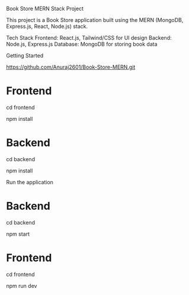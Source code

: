 Book Store MERN Stack Project

This project is a Book Store application built using the MERN (MongoDB, Express.js, React, Node.js) stack.

Tech Stack
Frontend: React.js, Tailwind/CSS for UI design
Backend: Node.js, Express.js
Database: MongoDB for storing book data

Getting Started

https://github.com/Anuraj2601/Book-Store-MERN.git

# Frontend
cd frontend

npm install

# Backend
cd backend

npm install

Run the application
# Backend
cd backend

npm start

# Frontend
cd frontend

npm run dev



